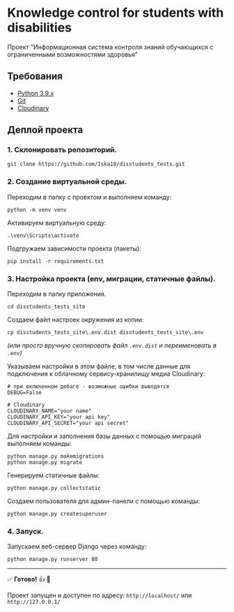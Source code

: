 # Knowledge control for students with disabilities
Проект "Информационная система контроля знаний обучающихся с ограниченными возможностями здоровья"

## Требования
- [Python 3.9.x](https://www.python.org/downloads/)
- [Git](https://git-scm.com)
- [Cloudinary](https://cloudinary.com)

## Деплой проекта

### 1. Склонировать репозиторий. 
```
git clone https://github.com/Iska10/disstudents_tests.git
```
### 2. Создание виртуальной среды.
Переходим в папку с проектом и выполняем команду:
```
python -m venv venv
```
Активируем виртуальную среду:
```
.\venv\Scripts\activate
```
Подгружаем зависимости проекта (пакеты):
```
pip install -r requirements.txt
```
### 3. Настройка проекта (env, миграции, статичные файлы).

Переходим в папку приложения.
```
cd disstudents_tests_site
```

Создаем файл настроек окружения из копии:
```
cp disstudents_tests_site\.env.dist disstudents_tests_site\.env
```
*(или просто вручную скопировать файл `.env.dist` и переименовать в `.env`)*

Указываем настройки в этом файле, в том числе данные для подключения к облачному сервису-хранилищу медиа Cloudinary:
```
# при включенном дебаге - возможные ошибки выводятся
DEBUG=False

# Cloudinary
CLOUDINARY_NAME="your name"
CLOUDINARY_API_KEY="your api key"
CLOUDINARY_API_SECRET="your api secret"
```

Для настройки и заполнения базы данных с помощью миграций выполняем команды:
```
python manage.py makemigrations
python manage.py migrate
```

Генерируем статичные файлы:
```
python manage.py collectstatic
```

Создаем пользователя для админ-панели с помощью команды:
```
python manage.py createsuperuser
```

### 4. Запуск.

Запускаем веб-сервер Django через команду:
```
python manage.py runserver 80
```
_____
:white_check_mark: <b>Готово!</b> :+1: :tada: 

Проект запущен и доступен по адресу: `http://localhost/` или `http://127.0.0.1/`


